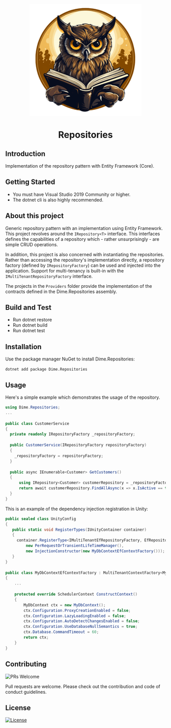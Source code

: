 <p align="center"><img src="assets/logo.png" width="350" alt="Logo"></p>

<div align="center">
<h1>Repositories</h1>
</div>

## Introduction

Implementation of the repository pattern with Entity Framework (Core).

## Getting Started

- You must have Visual Studio 2019 Community or higher.
- The dotnet cli is also highly recommended.

## About this project

Generic repository pattern with an implementation using Entity Framework. This project revolves around the `IRepository<T>` interface. This interfaces defines the capabilities of a repository which - rather unsurprisingly - are simple CRUD operations.

In addition, this project is also concerned with instantiating the repositories. Rather than accessing the repository's implementation directly, a repository factory (defined by `IRepositoryFactory`) can be used and injected into the application. Support for multi-tenancy is built-in with the `IMultiTenantRepositoryFactory` interface.

The projects in the `Providers` folder provide the implementation of the contracts defined in the Dime.Repositories assembly.

## Build and Test

- Run dotnet restore
- Run dotnet build
- Run dotnet test

## Installation

Use the package manager NuGet to install Dime.Repositories:

`dotnet add package Dime.Repositories`

## Usage

Here's a simple example which demonstrates the usage of the repository.

``` csharp
using Dime.Repositories;
...

public class CustomerService
{
  private readonly IRepositoryFactory _repositoryFactory;

  public CustomerService(IRepositoryFactory repositoryFactory)
  {
    _repositoryFactory = repositoryFactory;
  }

  public async IEnumerable<Customer> GetCustomers()
  {
      using IRepository<Customer> customerRepository = _repositoryFactory.Create<Customer>();
      return await customerRepository.FindAllAsync(x => x.IsActive == true);
  }
}
```

This is an example of the dependency injection registration in Unity:

```csharp
public sealed class UnityConfig
{
   public static void RegisterTypes(IUnityContainer container)
   {
     container.RegisterType<IMultiTenantEfRepositoryFactory, EfRepositoryFactory<MyDbContext>>(
         new PerRequestOrTransientLifeTimeManager(),
         new InjectionConstructor(new MyDbContextEfContextFactory()));
   }
}

public class MyDbContextEfContextFactory : MultiTenantContextFactory<MyDbContext>
{
    ...

    protected override SchedulerContext ConstructContext()
    {
        MyDbContext ctx = new MyDbContext();
        ctx.Configuration.ProxyCreationEnabled = false;
        ctx.Configuration.LazyLoadingEnabled = false;
        ctx.Configuration.AutoDetectChangesEnabled = false;
        ctx.Configuration.UseDatabaseNullSemantics = true;
        ctx.Database.CommandTimeout = 60;        
        return ctx;
    }
}
```

## Contributing

![PRs Welcome](https://img.shields.io/badge/PRs-welcome-brightgreen.svg?style=flat-square)

Pull requests are welcome. Please check out the contribution and code of conduct guidelines.

## License

[![License](http://img.shields.io/:license-mit-blue.svg?style=flat-square)](http://badges.mit-license.org)